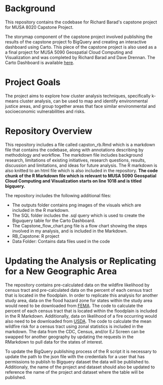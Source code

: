 # Background

This repository contains the codebase for Richard Barad's capstone project for MUSA 8020 Capstone Project. 

The storymap component of the capstone project involved publishing the results of the capstone project fo BigQuery and creating an interactive dashboard using Carto. This piece of the capstone project is also used as a a final project for MUSA 5090 Geospatial Cloud Computing and Visualization and was completed by Richard Barad and Dave Drennan. The Carto Dashboard is available [here](https://clausa.app.carto.com/map/39f234f9-2648-42cf-a2c1-f0ba9b860aec). 

# Project Goals

The project aims to explore how cluster analysis techniques, specifically k-means cluster analysis, can be used to map and identify environmental justice areas, and group together areas that face similar environmental and socioeconomic vulnerabilities and risks.

# Repository Overview

This repository includes a file called capston_rb.Rmd which is a markdown file that contains the codebase, along with annotations describing by methodology and workflow. The markdown file includes background research, limitations of existing initiatives, research questions, results, discussion and limitations, and ideas for future analysis. The R markdown is also knitted to an html file which is also included in the repository. **The code chunk of the R Markdown file which is relevant to MUSA 5090 Geospatial Cloud Computing and Visualization starts on line 1018 and is titled bigquery.**

The repository includes the following additional files:

* The outputs folder contains png images of the visuals which are included in the R markdown.
* The SQL folder includes the .sql query which is used to create the Biguquery table for the Carto Dashboard. 
* The Capstone_flow_chart.png file is a flow chart showing the steps involved in my analysis, and is included in the Markdown. 
* RB_Capstone: R project
* Data Folder: Contains data files used in the code

# Updating the Analysis or Replicating for a New Geographic Area

The repository contains pre-calculated data on the wildfire likelihood by census tract and pre-calculated data on the percent of each census tract that is located in the floodplain. In order to replicate this analysis for another study area, data on the flood hazard zone for states within the study area would need to be downloaded from [FEMA](https://msc.fema.gov/portal/advanceSearch). The code to calculate the percent of each census tract that is located within the floodplain is included in the R Markdown. Additionally, data on likelihood of a fire occurring would also need to be downloaded from [USDA](https://wildfirerisk.org/). The code to calculate the mean wildfire risk for a census tract using zonal statistics is included in the markdown. The data from the CDC, Census, and/or EJ Screen can be swapped for another geography by updating the requests in the RMarkdown to pull data for the states of interest.

To update the BigQuery publishing process of the R script it is necessary to update the path to the json file with the credentials for a user that has permissions to publish to Bigquery dataset the data will be published to. Additionaly, the name of the project and dataset should also be updated to reference the name of the project and dataset where the table will be published.



